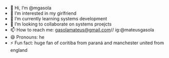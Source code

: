 - 👋 Hi, I’m @mgasola
- 👀 I’m interested in my girlfriend
- 🌱 I’m currently learning systems development
- 💞️ I’m looking to collaborate on systems proejcts
- 📫 How to reach me: gasolamateus@gmail.com// ig:@mateusgasola
- 😄 Pronouns: he
- ⚡ Fun fact: huge fan of coritiba from paraná and manchester united from england

<!---
mgasola/mgasola is a ✨ special ✨ repository because its `README.md` (this file) appears on your GitHub profile.
You can click the Preview link to take a look at your changes.
--->
